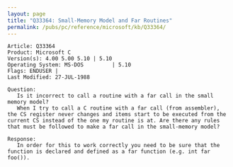 ```yaml
---
layout: page
title: "Q33364: Small-Memory Model and Far Routines"
permalink: /pubs/pc/reference/microsoft/kb/Q33364/
---
```


	Article: Q33364
	Product: Microsoft C
	Version(s): 4.00 5.00 5.10 | 5.10
	Operating System: MS-DOS         | 5.10
	Flags: ENDUSER |
	Last Modified: 27-JUL-1988
	
	Question:
	   Is it incorrect to call a routine with a far call in the small
	memory model?
	   When I try to call a C routine with a far call (from assembler),
	the CS register never changes and items start to be executed from the
	current CS instead of the one my routine is at. Are there any rules
	that must be followed to make a far call in the small-memory model?
	
	Response:
	   In order for this to work correctly you need to be sure that the
	function is declared and defined as a far function (e.g. int far foo()).
